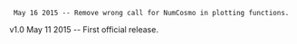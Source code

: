 
     May 16 2015 -- Remove wrong call for NumCosmo in plotting functions. 
v1.0 May 11 2015 -- First official release.

